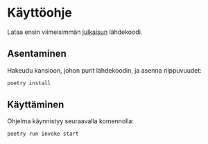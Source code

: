 # Käyttöohje

Lataa ensin viimeisimmän [julkaisun](https://github.com/kortekoski/ot-harjoitustyo/releases) lähdekoodi.

## Asentaminen

Hakeudu kansioon, johon purit lähdekoodin, ja asenna riippuvuudet:

```bash
poetry install
```

## Käyttäminen

Ohjelma käynnistyy seuraavalla komennolla:

```bash
poetry run invoke start
```

